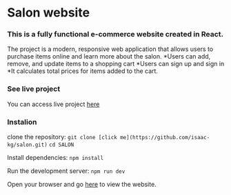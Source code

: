 # Salon website
### This is a fully functional e-commerce website created in React.

The project is a modern, responsive web application that allows users to purchase items online and learn more about the salon.
*Users can add, remove, and update items to a shopping cart
*Users can sign up and sign in
*It calculates total prices for items added to the cart.

### See live project
You can access live project [here](https://salon-a19c4.web.app/)

### Instalion 
clone the repository:
`git clone [click me](https://github.com/isaac-kg/salon.git)`
`cd SALON`

Install dependencies:
`npm install`

Run the development server:
`npm run dev`

Open your browser and go [here](http://localhost:5173) to view the website.
